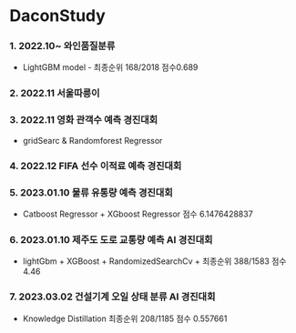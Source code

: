 # DaconStudy

### 1. 2022.10~ 와인품질분류 
- LightGBM model - 최종순위 168/2018 점수0.689

### 2. 2022.11 서울따릉이

### 3. 2022.11 영화 관객수 예측 경진대회 
- gridSearc & Randomforest Regressor

### 4. 2022.12 FIFA 선수 이적료 예측 경진대회

### 5. 2023.01.10 물류 유통량 예측 경진대회 
- Catboost Regressor + XGboost Regressor 점수 6.1476428837

### 6. 2023.01.10 제주도 도로 교통량 예측 AI 경진대회 
- lightGbm + XGBoost + RandomizedSearchCv +  최종순위 388/1583 점수 4.46


### 7. 2023.03.02 건설기계 오일 상태 분류 AI 경진대회
- Knowledge Distillation 최종순위 208/1185 점수 0.557661 
